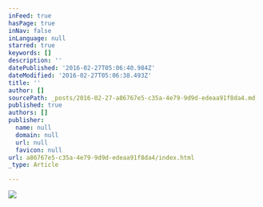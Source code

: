 ```yaml
---
inFeed: true
hasPage: true
inNav: false
inLanguage: null
starred: true
keywords: []
description: ''
datePublished: '2016-02-27T05:06:40.984Z'
dateModified: '2016-02-27T05:06:38.493Z'
title: ''
author: []
sourcePath: _posts/2016-02-27-a86767e5-c35a-4e79-9d9d-edeaa91f8da4.md
published: true
authors: []
publisher:
  name: null
  domain: null
  url: null
  favicon: null
url: a86767e5-c35a-4e79-9d9d-edeaa91f8da4/index.html
_type: Article

---
```

![](https://the-grid-user-content.s3-us-west-2.amazonaws.com/12aa032a-017c-4397-9bcf-a5601464d7ba.png)